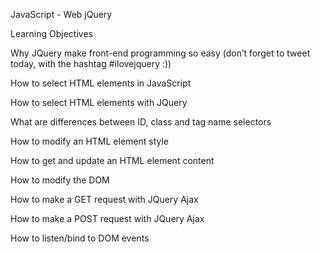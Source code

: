 JavaScript - Web jQuery

Learning Objectives

Why JQuery make front-end programming so easy (don’t forget to tweet today, with the hashtag #ilovejquery :))

How to select HTML elements in JavaScript

How to select HTML elements with JQuery

What are differences between ID, class and tag name selectors

How to modify an HTML element style

How to get and update an HTML element content

How to modify the DOM

How to make a GET request with JQuery Ajax

How to make a POST request with JQuery Ajax

How to listen/bind to DOM events
